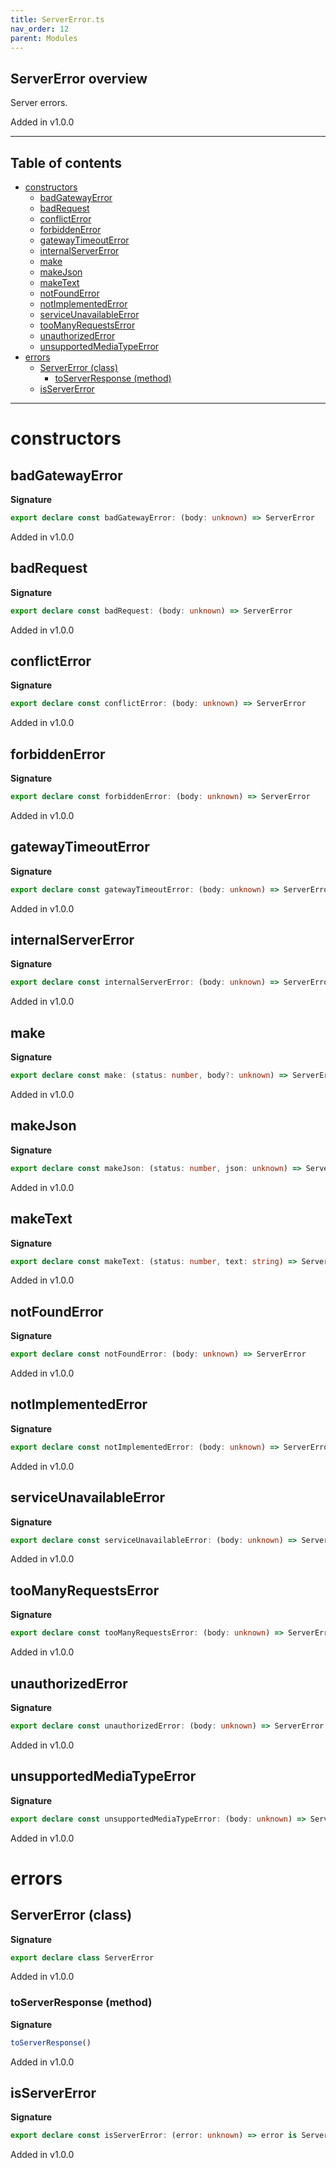 ```yaml
---
title: ServerError.ts
nav_order: 12
parent: Modules
---
```


## ServerError overview

Server errors.

Added in v1.0.0

---

<h2 class="text-delta">Table of contents</h2>

- [constructors](#constructors)
  - [badGatewayError](#badgatewayerror)
  - [badRequest](#badrequest)
  - [conflictError](#conflicterror)
  - [forbiddenError](#forbiddenerror)
  - [gatewayTimeoutError](#gatewaytimeouterror)
  - [internalServerError](#internalservererror)
  - [make](#make)
  - [makeJson](#makejson)
  - [makeText](#maketext)
  - [notFoundError](#notfounderror)
  - [notImplementedError](#notimplementederror)
  - [serviceUnavailableError](#serviceunavailableerror)
  - [tooManyRequestsError](#toomanyrequestserror)
  - [unauthorizedError](#unauthorizederror)
  - [unsupportedMediaTypeError](#unsupportedmediatypeerror)
- [errors](#errors)
  - [ServerError (class)](#servererror-class)
    - [toServerResponse (method)](#toserverresponse-method)
  - [isServerError](#isservererror)

---

# constructors

## badGatewayError

**Signature**

```ts
export declare const badGatewayError: (body: unknown) => ServerError
```

Added in v1.0.0

## badRequest

**Signature**

```ts
export declare const badRequest: (body: unknown) => ServerError
```

Added in v1.0.0

## conflictError

**Signature**

```ts
export declare const conflictError: (body: unknown) => ServerError
```

Added in v1.0.0

## forbiddenError

**Signature**

```ts
export declare const forbiddenError: (body: unknown) => ServerError
```

Added in v1.0.0

## gatewayTimeoutError

**Signature**

```ts
export declare const gatewayTimeoutError: (body: unknown) => ServerError
```

Added in v1.0.0

## internalServerError

**Signature**

```ts
export declare const internalServerError: (body: unknown) => ServerError
```

Added in v1.0.0

## make

**Signature**

```ts
export declare const make: (status: number, body?: unknown) => ServerError
```

Added in v1.0.0

## makeJson

**Signature**

```ts
export declare const makeJson: (status: number, json: unknown) => ServerError
```

Added in v1.0.0

## makeText

**Signature**

```ts
export declare const makeText: (status: number, text: string) => ServerError
```

Added in v1.0.0

## notFoundError

**Signature**

```ts
export declare const notFoundError: (body: unknown) => ServerError
```

Added in v1.0.0

## notImplementedError

**Signature**

```ts
export declare const notImplementedError: (body: unknown) => ServerError
```

Added in v1.0.0

## serviceUnavailableError

**Signature**

```ts
export declare const serviceUnavailableError: (body: unknown) => ServerError
```

Added in v1.0.0

## tooManyRequestsError

**Signature**

```ts
export declare const tooManyRequestsError: (body: unknown) => ServerError
```

Added in v1.0.0

## unauthorizedError

**Signature**

```ts
export declare const unauthorizedError: (body: unknown) => ServerError
```

Added in v1.0.0

## unsupportedMediaTypeError

**Signature**

```ts
export declare const unsupportedMediaTypeError: (body: unknown) => ServerError
```

Added in v1.0.0

# errors

## ServerError (class)

**Signature**

```ts
export declare class ServerError
```

Added in v1.0.0

### toServerResponse (method)

**Signature**

```ts
toServerResponse()
```

Added in v1.0.0

## isServerError

**Signature**

```ts
export declare const isServerError: (error: unknown) => error is ServerError
```

Added in v1.0.0
